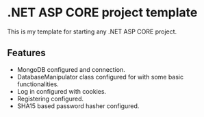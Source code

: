# .NET ASP CORE project template

This is my template for starting any .NET ASP CORE project.

## Features

- MongoDB configured and connection.
- DatabaseManipulator class configured for with some basic functionalities.
- Log in configured with cookies.
- Registering configured.
- SHA15 based password hasher configured.

